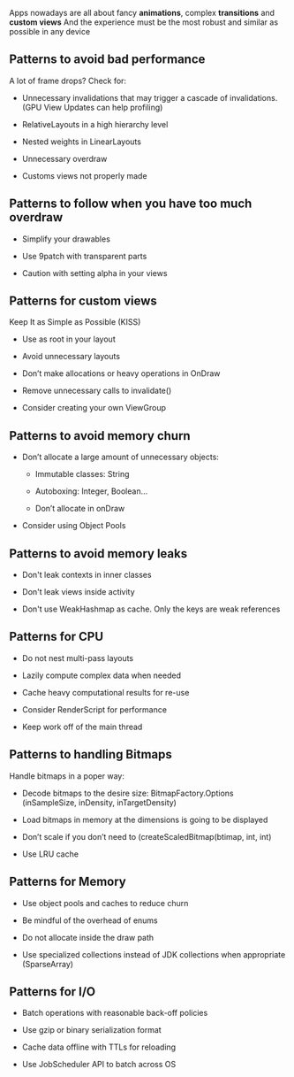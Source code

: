 
Apps nowadays are all about fancy **animations**, complex **transitions** and **custom views** And the experience must be the most robust and similar as possible in any device 

## Patterns to avoid bad performance

A lot of frame drops? Check for:

- Unnecessary invalidations that may trigger a cascade of invalidations.(GPU View Updates can help profiling)

- RelativeLayouts in a high hierarchy level

- Nested weights in LinearLayouts

- Unnecessary overdraw

- Customs views not properly made

##  Patterns to follow when you have too much overdraw

- Simplify your drawables

- Use 9patch with transparent parts

- Caution with setting alpha in your views

## Patterns for custom views
  
Keep It as Simple as Possible (KISS)

- Use <merge> as root in your layout

- Avoid unnecessary layouts

- Don’t make allocations or heavy operations in OnDraw

- Remove unnecessary calls to invalidate()

- Consider creating your own ViewGroup 

## Patterns to avoid memory churn

- Don’t allocate a large amount of unnecessary objects:
	
	- Immutable classes: String
	
	- Autoboxing: Integer, Boolean…
	
	- Don’t allocate in onDraw

- Consider using Object Pools

## Patterns to avoid memory leaks 

- Don't leak contexts in inner classes

- Don't leak views inside activity

- Don't use WeakHashmap as cache. Only the keys are weak references 
 
## Patterns for CPU

- Do not nest multi-pass layouts

- Lazily compute complex data when needed

- Cache heavy computational results for re-use

- Consider RenderScript for performance

- Keep work off of the main thread

## Patterns to handling Bitmaps

Handle bitmaps in a poper way:

- Decode bitmaps to the desire size: BitmapFactory.Options (inSampleSize, inDensity, inTargetDensity)
  
- Load bitmaps in memory at the dimensions is going to be displayed

- Don’t scale if you don’t need to (createScaledBitmap(btimap, int, int)

- Use LRU cache

## Patterns for Memory

- Use object pools and caches to reduce churn

- Be mindful of the overhead of enums

- Do not allocate inside the draw path

- Use specialized collections instead of JDK collections when appropriate (SparseArray)

## Patterns for I/O

- Batch operations with reasonable back-off policies

- Use gzip or binary serialization format

- Cache data offline with TTLs for reloading

- Use JobScheduler API to batch across OS
